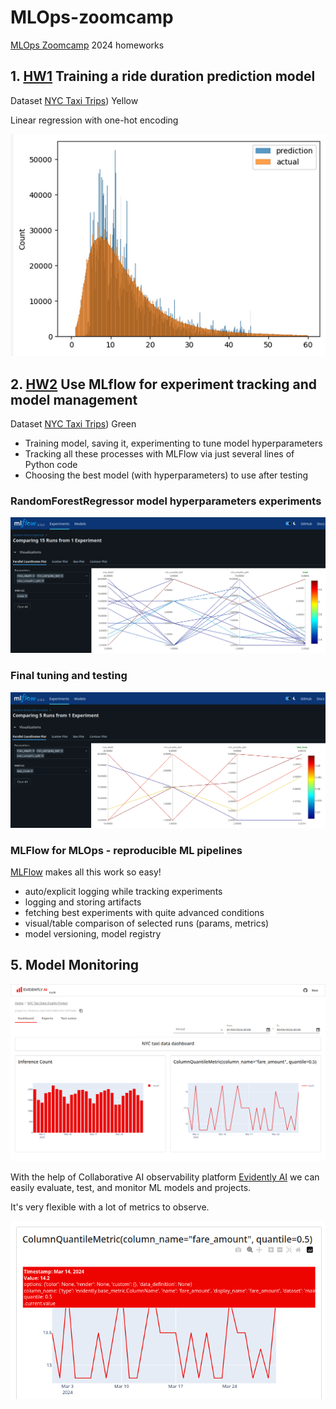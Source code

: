 # MLOps-zoomcamp
[MLOps Zoomcamp](https://github.com/DataTalksClub/mlops-zoomcamp/) 2024 homeworks 

## 1. [HW1](/01-intro/homework.md) Training a ride duration prediction model

Dataset [NYC Taxi Trips](https://www1.nyc.gov/site/tlc/about/tlc-trip-record-data.page)) Yellow

Linear regression with one-hot encoding

![Actual vs Prediction](/01-intro/Screenshot_2024-05-14_16-59-10.png)

## 2. [HW2](/02-experiment-tracking/homework.md) Use MLflow for experiment tracking and model management

Dataset [NYC Taxi Trips](https://www1.nyc.gov/site/tlc/about/tlc-trip-record-data.page)) Green

- Training model, saving it, experimenting to tune model hyperparameters
- Tracking all these processes with MLFlow via just several lines of Python code
- Choosing the best model (with hyperparameters) to use after testing

### RandomForestRegressor model hyperparameters experiments

![Visualization of model hyperparameters experiments](/02-experiment-tracking/homework/20240526-135431.png)

### Final tuning and testing

![Visualization of final testing](/02-experiment-tracking/homework/20240526-151059.png)

### MLFlow for MLOps - reproducible ML pipelines

[MLFlow](https://github.com/mlflow/mlflow) makes all this work so easy!
- auto/explicit logging while tracking experiments
- logging and storing artifacts
- fetching best experiments with quite advanced conditions
- visual/table comparison of selected runs (params, metrics)
- model versioning, model registry


## 5. Model Monitoring

![Evidently AI dashboard](/05-monitoring/20240624-185649.png)

With the help of Collaborative AI observability platform [Evidently AI](https://github.com/evidentlyai/evidently/) we can easily evaluate, test, and monitor ML models and projects.

It's very flexible with a lot of metrics to observe.

![Evidently AI dashboard panel](/05-monitoring/20240624-185844.png)
